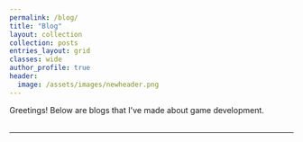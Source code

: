 ```yaml
---
permalink: /blog/
title: "Blog"
layout: collection
collection: posts
entries_layout: grid
classes: wide
author_profile: true
header:
  image: /assets/images/newheader.png
---
```


Greetings! Below are blogs that I've made about game development.
<br>
<br>
<hr class="solid">
